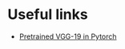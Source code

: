 # Useful links
- [Pretrained VGG-19 in Pytorch](https://github.com/pytorch/vision/blob/master/torchvision/models/vgg.py)
